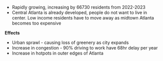- Rapidly growing, increasing by 66730 residents from 2022-2023
- Central Atlanta is already developed, people do not want to live in center. Low income residents have to move away as midtown Atlanta becomes too expensive

**Effects**
- Urban sprawl - causing loss of greenery as city expands
- Increase in congestion - 90% driving to work have 68hr delay per year
- Increase in hotpots in outer edges of Atlanta
